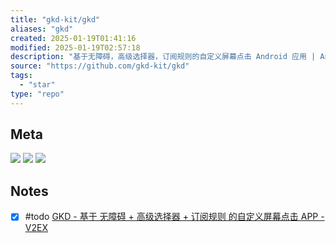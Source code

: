 ```yaml
---
title: "gkd-kit/gkd"
aliases: "gkd"
created: 2025-01-19T01:41:16
modified: 2025-01-19T02:57:18
description: "基于无障碍，高级选择器，订阅规则的自定义屏幕点击 Android 应用 | An Android APP with custom screen tapping based on Accessibility, Advanced Selectors, and Subscription Rules"
source: "https://github.com/gkd-kit/gkd"
tags:
  - "star"
type: "repo"
---
```


## Meta

![](https://img.shields.io/github/stars/gkd-kit/gkd?style=for-the-badge&label=stars) ![](https://img.shields.io/github/repo-size/gkd-kit/gkd?style=for-the-badge&label=size) ![](https://img.shields.io/github/created-at/gkd-kit/gkd?style=for-the-badge&label=date)

## Notes

- [x] #todo [GKD - 基于 无障碍 + 高级选择器 + 订阅规则 的自定义屏幕点击 APP - V2EX](https://www.v2ex.com/t/970406)
